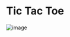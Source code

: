 # Tic Tac Toe

![image](https://github.com/user-attachments/assets/87a4c5bc-5fd2-4f1b-a175-33ce93b3bafa)
